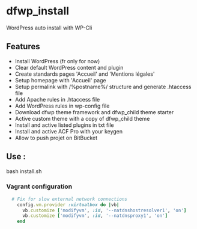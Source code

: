 # dfwp_install
WordPress auto install with WP-Cli

## Features
- Install WordPress (fr only for now)
- Clear default WordPress content and plugin
- Create standards pages 'Accueil' and 'Mentions légales'
- Setup homepage with 'Accueil' page
- Setup permalink with /%postname%/ structure and generate .htaccess file
- Add Apache rules in .htaccess file
- Add WordPress rules in wp-config file
- Download dfwp theme framework and dfwp_child theme starter
- Active custom theme with a copy of dfwp_child theme
- Install and active listed plugins in txt file
- Install and active ACF Pro with your keygen
- Allow to push projet on BitBucket

## Use :
bash install.sh

### Vagrant configuration

```rb
  # Fix for slow external network connections
    config.vm.provider :virtualbox do |vb|
      vb.customize ['modifyvm', :id, '--natdnshostresolver1', 'on']
      vb.customize ['modifyvm', :id, '--natdnsproxy1', 'on']
    end
```